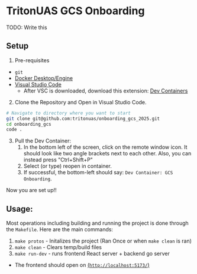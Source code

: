 # TritonUAS GCS Onboarding

TODO: Write this

## Setup

1. Pre-requisites
- `git`
- [Docker Desktop/Engine](https://docs.docker.com/get-started/get-docker/)
- [Visual Studio Code](https://code.visualstudio.com/download)
    - After VSC is downloaded, download this extension: [Dev Containers](https://marketplace.visualstudio.com/items?itemName=ms-vscode-remote.remote-containers)


2. Clone the Repository and Open in Visual Studio Code.
```bash
# Navigate to directory where you want to start
git clone git@github.com:tritonuas/onboarding_gcs_2025.git
cd onboarding_gcs
code .
```

3. Pull the Dev Container:
    1. In the bottom left of the screen, click on the remote window icon. It should look like two angle brackets next to each other. Also, you can instead press "Ctrl+Shift+P"
    2. Select (or type) reopen in container.
    3. If successful, the bottom-left should say: `Dev Container: GCS Onboarding`.

Now you are set up!!

## Usage:
Most operations including building and running the project is done through the `Makefile`. Here are the main commands:

1. `make protos` - Initalizes the project (Ran Once or when `make clean` is ran)
2. `make clean` - Clears temp/build files
3. `make run-dev` - runs frontend React server + backend go server
- The frontend should open on [(`http://localhost:5173/`)](http://localhost:5173/)